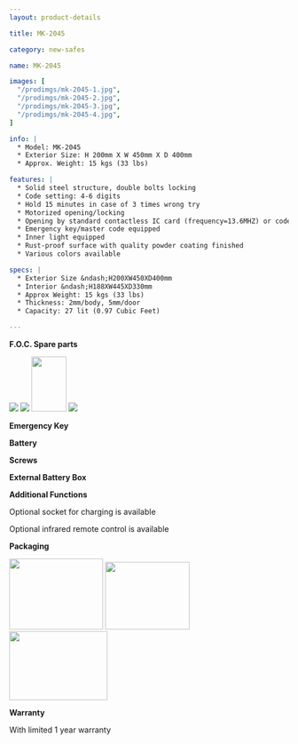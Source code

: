 ```yaml
---
layout: product-details

title: MK-2045

category: new-safes

name: MK-2045

images: [
  "/prodimgs/mk-2045-1.jpg",
  "/prodimgs/mk-2045-2.jpg",
  "/prodimgs/mk-2045-3.jpg",
  "/prodimgs/mk-2045-4.jpg",
]

info: |
  * Model: MK-2045
  * Exterior Size: H 200mm X W 450mm X D 400mm
  * Approx. Weight: 15 kgs (33 lbs)

features: |
  * Solid steel structure, double bolts locking
  * Code setting: 4-6 digits
  * Hold 15 minutes in case of 3 times wrong try
  * Motorized opening/locking
  * Opening by standard contactless IC card (frequency=13.6MHZ) or code
  * Emergency key/master code equipped
  * Inner light equipped
  * Rust-proof surface with quality powder coating finished
  * Various colors available

specs: |
  * Exterior Size &ndash;H200XW450XD400mm
  * Interior &ndash;H188XW445XD330mm
  * Approx Weight: 15 kgs (33 lbs)
  * Thickness: 2mm/body, 5mm/door
  * Capacity: 27 lit (0.97 Cubic Feet)

---
```


**F.O.C. Spare parts**

<img src="{PRODIMGS}/prodimgs/mk-2045-5.jpg" />

<img src="{PRODIMGS}/prodimgs/mk-2045-6.jpg" />

<img alt="" src="{PRODIMGS}/prodimgs/mk-2045-7.jpg" style="width: 63px; height: 99px;" />

<img src="{PRODIMGS}/prodimgs/mk-2045-8.jpg" />

**Emergency Key**

**Battery**

**Screws**

**External Battery Box**

**Additional Functions**

Optional socket for charging is available

Optional infrared remote control is available

**Packaging**

<img height="155" src="{PRODIMGS}/prodimgs/mk-2045-9.jpg" style="width: 169px; height: 128px" width="221" />

<img height="144" src="{PRODIMGS}/prodimgs/mk-2045-10.jpg" style="width: 152px; height: 122px" width="183" />

<img height="124" src="{PRODIMGS}/prodimgs/mk-2045-11.jpg" style="width: 177px; height: 124px" width="205" />

**Warranty**

With limited 1 year warranty
